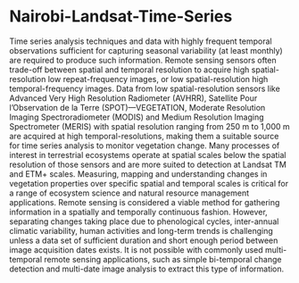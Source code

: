 # Nairobi-Landsat-Time-Series

Time series analysis techniques and data with highly frequent temporal observations sufficient for capturing seasonal variability (at least monthly) are required to produce such information. 
Remote sensing sensors often trade-off between spatial and temporal resolution to acquire high spatial-resolution low repeat-frequency images, or low spatial-resolution high temporal-frequency images. Data from low spatial-resolution sensors like Advanced Very High Resolution Radiometer (AVHRR), Satellite Pour l’Observation de la Terre (SPOT)—VEGETATION, Moderate Resolution Imaging Spectroradiometer (MODIS) and Medium Resolution Imaging Spectrometer (MERIS) with spatial resolution ranging from 250 m to 1,000 m are acquired at high temporal-resolutions, making them a suitable source for time series analysis to monitor vegetation change. 
Many processes of interest in terrestrial ecosystems operate at spatial scales below the spatial resolution of those sensors and are more suited to detection at Landsat TM and ETM+ scales.
Measuring, mapping and understanding changes in vegetation properties over specific spatial and temporal scales is critical for a range of ecosystem science and natural resource management applications. Remote sensing is considered a viable method for gathering information in a spatially and temporally continuous fashion. However, separating changes taking place due to phenological cycles, inter-annual climatic variability, human activities and long-term trends is challenging unless a data set of sufficient duration and short enough period between image acquisition dates exists. It is not possible with commonly used multi-temporal remote sensing applications, such as simple bi-temporal change detection and multi-date image analysis to extract this type of information.
